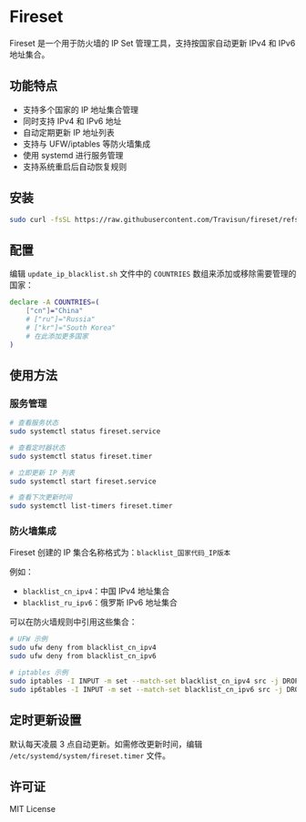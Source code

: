 # Fireset

Fireset 是一个用于防火墙的 IP Set 管理工具，支持按国家自动更新 IPv4 和 IPv6 地址集合。

## 功能特点

- 支持多个国家的 IP 地址集合管理
- 同时支持 IPv4 和 IPv6 地址
- 自动定期更新 IP 地址列表
- 支持与 UFW/iptables 等防火墙集成
- 使用 systemd 进行服务管理
- 支持系统重启后自动恢复规则

## 安装

```bash
sudo curl -fsSL https://raw.githubusercontent.com/Travisun/fireset/refs/heads/main/install.sh | bash
```

## 配置

编辑 `update_ip_blacklist.sh` 文件中的 `COUNTRIES` 数组来添加或移除需要管理的国家：

```bash
declare -A COUNTRIES=(
    ["cn"]="China"
    # ["ru"]="Russia"
    # ["kr"]="South Korea"
    # 在此添加更多国家
)
```

## 使用方法

### 服务管理

```bash
# 查看服务状态
sudo systemctl status fireset.service

# 查看定时器状态
sudo systemctl status fireset.timer

# 立即更新 IP 列表
sudo systemctl start fireset.service

# 查看下次更新时间
sudo systemctl list-timers fireset.timer
```

### 防火墙集成

Fireset 创建的 IP 集合名称格式为：`blacklist_国家代码_IP版本`

例如：
- `blacklist_cn_ipv4`：中国 IPv4 地址集合
- `blacklist_ru_ipv6`：俄罗斯 IPv6 地址集合

可以在防火墙规则中引用这些集合：

```bash
# UFW 示例
sudo ufw deny from blacklist_cn_ipv4
sudo ufw deny from blacklist_cn_ipv6

# iptables 示例
sudo iptables -I INPUT -m set --match-set blacklist_cn_ipv4 src -j DROP
sudo ip6tables -I INPUT -m set --match-set blacklist_cn_ipv6 src -j DROP
```

## 定时更新设置

默认每天凌晨 3 点自动更新。如需修改更新时间，编辑 `/etc/systemd/system/fireset.timer` 文件。

## 许可证

MIT License 